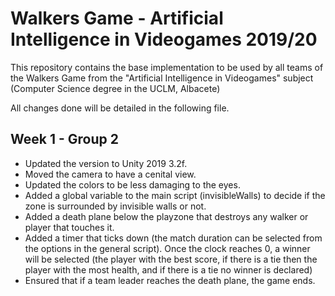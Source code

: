 # Walkers Game - Artificial Intelligence in Videogames 2019/20
This repository contains the base implementation to be used by all teams of the Walkers Game from the "Artificial Intelligence in Videogames" subject (Computer Science degree in the UCLM, Albacete)

All changes done will be detailed in the following file.

## Week 1 - Group 2

* Updated the version to Unity 2019 3.2f.
* Moved the camera to have a cenital view.
* Updated the colors to be less damaging to the eyes.
* Added a global variable to the main script (invisibleWalls) to decide if the zone is surrounded by invisible walls or not.
* Added a death plane below the playzone that destroys any walker or player that touches it.
* Added a timer that ticks down (the match duration can be selected from the options in the general script). Once the clock reaches 0, a winner will be selected (the player with the best score, if there is a tie then the player with the most health, and if there is a tie no winner is declared)
* Ensured that if a team leader reaches the death plane, the game ends.
